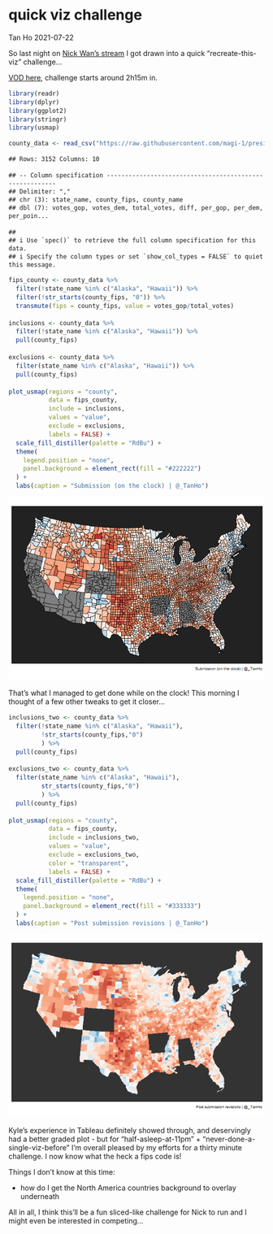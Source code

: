 quick viz challenge
================
Tan Ho
2021-07-22

So last night on [Nick Wan’s stream](https://twitch.tv/nickwan_datasci)
I got drawn into a quick “recreate-this-viz” challenge…

[VOD here](https://www.twitch.tv/videos/1095134933), challenge starts
around 2h15m in.

``` r
library(readr)
library(dplyr)
library(ggplot2)
library(stringr)
library(usmap)
```

``` r
county_data <- read_csv("https://raw.githubusercontent.com/magi-1/presidential-elections/main/Data/TAMIDS%20Given/county_level.csv")
```

    ## Rows: 3152 Columns: 10

    ## -- Column specification --------------------------------------------------------
    ## Delimiter: ","
    ## chr (3): state_name, county_fips, county_name
    ## dbl (7): votes_gop, votes_dem, total_votes, diff, per_gop, per_dem, per_poin...

    ## 
    ## i Use `spec()` to retrieve the full column specification for this data.
    ## i Specify the column types or set `show_col_types = FALSE` to quiet this message.

``` r
fips_county <- county_data %>% 
  filter(!state_name %in% c("Alaska", "Hawaii")) %>% 
  filter(!str_starts(county_fips, "0")) %>% 
  transmute(fips = county_fips, value = votes_gop/total_votes)

inclusions <- county_data %>%
  filter(!state_name %in% c("Alaska", "Hawaii")) %>%
  pull(county_fips)

exclusions <- county_data %>% 
  filter(state_name %in% c("Alaska", "Hawaii")) %>% 
  pull(county_fips)

plot_usmap(regions = "county", 
           data = fips_county, 
           include = inclusions,
           values = "value",
           exclude = exclusions,
           labels = FALSE) + 
  scale_fill_distiller(palette = "RdBu") + 
  theme(
    legend.position = "none",
    panel.background = element_rect(fill = "#222222")
  ) + 
  labs(caption = "Submission (on the clock) | @_TanHo")
```

![](viz-usmap_files/figure-gfm/unnamed-chunk-2-1.png)<!-- -->

That’s what I managed to get done while on the clock! This morning I
thought of a few other tweaks to get it closer…

``` r
inclusions_two <- county_data %>% 
  filter(!state_name %in% c("Alaska", "Hawaii"),
         !str_starts(county_fips,"0")
         ) %>% 
  pull(county_fips)

exclusions_two <- county_data %>% 
  filter(state_name %in% c("Alaska", "Hawaii"),
         str_starts(county_fips,"0")
         ) %>% 
  pull(county_fips)

plot_usmap(regions = "county", 
           data = fips_county, 
           include = inclusions_two,
           values = "value",
           exclude = exclusions_two, 
           color = "transparent",
           labels = FALSE) + 
  scale_fill_distiller(palette = "RdBu") + 
  theme(
    legend.position = "none",
    panel.background = element_rect(fill = "#333333")
  ) + 
  labs(caption = "Post submission revisions | @_TanHo")
```

![](viz-usmap_files/figure-gfm/unnamed-chunk-3-1.png)<!-- -->

Kyle’s experience in Tableau definitely showed through, and deservingly
had a better graded plot - but for “half-asleep-at-11pm” +
“never-done-a-single-viz-before” I’m overall pleased by my efforts for a
thirty minute challenge. I now know what the heck a fips code is!

Things I don’t know at this time:

-   how do I get the North America countries background to overlay
    underneath

All in all, I think this’ll be a fun sliced-like challenge for Nick to
run and I might even be interested in competing…
